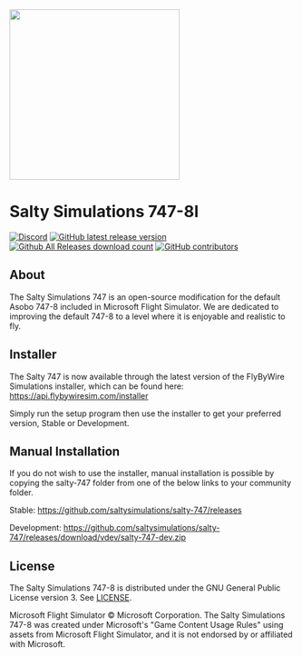 <img src="https://user-images.githubusercontent.com/26278705/120645097-55d3de00-c478-11eb-8b9b-6ec866f6c882.png" width="300" />

# Salty Simulations 747-8I

[![Discord](https://img.shields.io/discord/698720578055700650?label=&logo=discord&logoColor=ffffff&color=7389D8&labelColor=6A7EC2&style=flat-square)](https://discord.gg/S4PJDwk)
[![GitHub latest release version](https://img.shields.io/github/v/release/saltysimulations/salty-747.svg?style=flat)](https://github.com/saltysimulations/salty-747/releases/latest)
[![Github All Releases download count](https://img.shields.io/github/downloads/saltysimulations/salty-747/total.svg?style=flat)](https://github.com/saltysimulations/salty-747/releases/latest)
[![GitHub contributors](https://img.shields.io/github/contributors/saltysimulations/salty-747.svg?style=flat)](https://github.com/saltysimulations/salty-747/graphs/contributors)


## About
The Salty Simulations 747 is an open-source modification for the default Asobo 747-8 included in Microsoft Flight Simulator. We are dedicated to improving the default 747-8 to a level where it is enjoyable and realistic to fly. 

## Installer

The Salty 747 is now available through the latest version of the FlyByWire Simulations installer, which can be found here: https://api.flybywiresim.com/installer

Simply run the setup program then use the installer to get your preferred version, Stable or Development.

## Manual Installation

If you do not wish to use the installer, manual installation is possible by copying the salty-747 folder from one of the below links to your community folder.

Stable: https://github.com/saltysimulations/salty-747/releases

Development: https://github.com/saltysimulations/salty-747/releases/download/vdev/salty-747-dev.zip

## License
The Salty Simulations 747-8 is distributed under the GNU General Public License version 3. See [LICENSE](https://github.com/saltysimulations/salty-747/blob/master/LICENSE).

Microsoft Flight Simulator © Microsoft Corporation. The Salty Simulations 747-8 was created under Microsoft's "Game Content Usage Rules" using assets from Microsoft Flight Simulator, and it is not endorsed by or affiliated with Microsoft.
